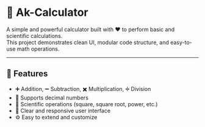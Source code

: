 # 🧮 Ak-Calculator

A simple and powerful calculator built with ❤️ to perform basic and scientific calculations.  
This project demonstrates clean UI, modular code structure, and easy-to-use math operations.

---

## 🚀 Features

- ➕ Addition, ➖ Subtraction, ✖️ Multiplication, ➗ Division  
- 🔢 Supports decimal numbers  
- 🧠 Scientific operations (square, square root, power, etc.)  
- 🧭 Clear and responsive user interface  
- ⚙️ Easy to extend and customize  
